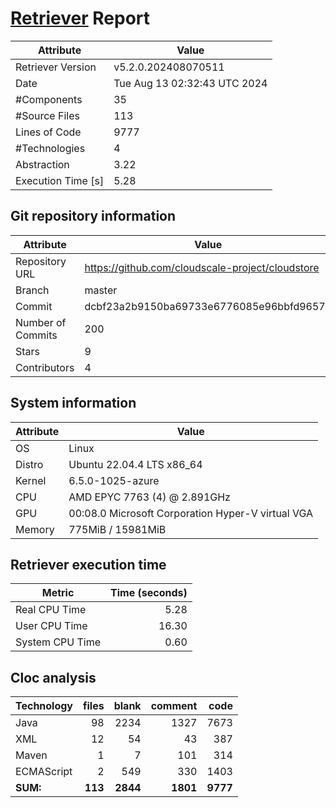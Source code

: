 # [Retriever](https://github.com/PalladioSimulator/Palladio-ReverseEngineering-Retriever) Report
| Attribute          | Value |
| ------------------ | ----- |
| Retriever Version  | v5.2.0.202408070511 |
| Date               | Tue Aug 13 02:32:43 UTC 2024 |
| #Components        | 35 |
| #Source Files      | 113 |
| Lines of Code      | 9777 |
| #Technologies      | 4 |
| Abstraction        | 3.22 |
| Execution Time [s] | 5.28 |

## Git repository information
|      Attribute    | Value |
| ----------------- | ----- |
| Repository URL    | https://github.com/cloudscale-project/cloudstore |
| Branch            | master |
| Commit            | dcbf23a2b9150ba69733e6776085e96bbfd96572 |
| Number of Commits | 200 |
| Stars             | 9 |
| Contributors      | 4 |


## System information
| Attribute | Value |
| --------- | ----- |
| OS | Linux  |
| Distro | Ubuntu 22.04.4 LTS x86_64  |
| Kernel | 6.5.0-1025-azure  |
| CPU | AMD EPYC 7763 (4) @ 2.891GHz  |
| GPU | 00:08.0 Microsoft Corporation Hyper-V virtual VGA  |
| Memory | 775MiB / 15981MiB  |

## Retriever execution time
| Metric | Time (seconds) |
| --- | ---: |
| Real CPU Time | 5.28 |
| User CPU Time | 16.30 |
| System CPU Time | 0.60 |
<!--
Explainations:
- __Real CPU Time__: actual time the command has run (can be less than total time spent in user and system mode for multi-threaded processes)
- __User CPU Time__: time the command has spent running in user mode
- __System CPU Time__: time the command has spent running in system or kernel mode
-->

## Cloc analysis

<!-- github.com/AlDanial/cloc v 1.90  T=0.30 s (448.8 files/s, 77327.0 lines/s) -->

|Technology|files|blank|comment|code|
|:-------|-------:|-------:|-------:|-------:|
|Java|98|2234|1327|7673|
|XML|12|54|43|387|
|Maven|1|7|101|314|
|ECMAScript|2|549|330|1403|
|**SUM:**|**113**|**2844**|**1801**|**9777**|
